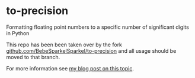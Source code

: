 # to-precision
Formatting floating point numbers to a specific number of significant digits in Python

This repo has been been taken over by the fork [github.com/BebeSparkelSparkel/to-precision](https://github.com/BebeSparkelSparkel/to-precision) and all usage should be moved to that branch.

For more information see [my blog post on this topic](http://randlet.com/blog/python-significant-figures-format).
